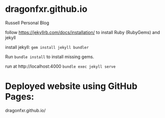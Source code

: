 # dragonfxr.github.io
Russell Personal Blog

follow https://jekyllrb.com/docs/installation/ to install Ruby (RubyGems) and jekyll

install jekyll:
`gem install jekyll bundler`

Run `bundle install` to install missing gems.

run at http://localhost:4000
`bundle exec jekyll serve`

# Deployed website using GitHub Pages:

dragonfxr.github.io/

